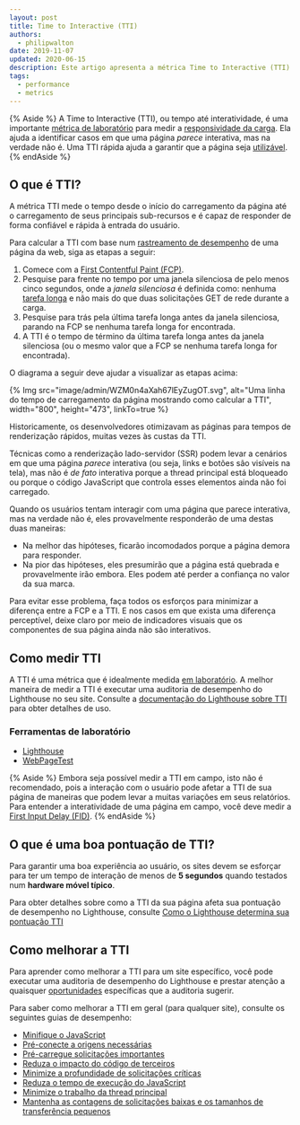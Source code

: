 ```yaml
---
layout: post
title: Time to Interactive (TTI)
authors:
  - philipwalton
date: 2019-11-07
updated: 2020-06-15
description: Este artigo apresenta a métrica Time to Interactive (TTI) e explica como medi-la
tags:
  - performance
  - metrics
---
```


{% Aside %} A Time to Interactive (TTI), ou tempo até interatividade, é uma importante [métrica de laboratório](/user-centric-performance-metrics/#in-the-lab) para medir a [responsividade da carga](/user-centric-performance-metrics/#types-of-metrics). Ela ajuda a identificar casos em que uma página *parece* interativa, mas na verdade não é. Uma TTI rápida ajuda a garantir que a página seja [utilizável](/user-centric-performance-metrics/#questions). {% endAside %}

## O que é TTI?

A métrica TTI mede o tempo desde o início do carregamento da página até o carregamento de seus principais sub-recursos e é capaz de responder de forma confiável e rápida à entrada do usuário.

Para calcular a TTI com base num [rastreamento de desempenho](https://developer.chrome.com/docs/devtools/evaluate-performance/reference/) de uma página da web, siga as etapas a seguir:

1. Comece com a [First Contentful Paint (FCP)](/fcp/).
2. Pesquise para frente no tempo por uma janela silenciosa de pelo menos cinco segundos, onde a *janela silenciosa* é definida como: nenhuma [tarefa longa](/custom-metrics/#long-tasks-api) e não mais do que duas solicitações GET de rede durante a carga.
3. Pesquise para trás pela última tarefa longa antes da janela silenciosa, parando na FCP se nenhuma tarefa longa for encontrada.
4. A TTI é o tempo de término da última tarefa longa antes da janela silenciosa (ou o mesmo valor que a FCP se nenhuma tarefa longa for encontrada).

O diagrama a seguir deve ajudar a visualizar as etapas acima:

{% Img src="image/admin/WZM0n4aXah67lEyZugOT.svg", alt="Uma linha do tempo de carregamento da página mostrando como calcular a TTI", width="800", height="473", linkTo=true %}

Historicamente, os desenvolvedores otimizavam as páginas para tempos de renderização rápidos, muitas vezes às custas da TTI.

Técnicas como a renderização lado-servidor (SSR) podem levar a cenários em que uma página *parece* interativa (ou seja, links e botões são visíveis na tela), mas não é *de fato* interativa porque a thread principal está bloqueado ou porque o código JavaScript que controla esses elementos ainda não foi carregado.

Quando os usuários tentam interagir com uma página que parece interativa, mas na verdade não é, eles provavelmente responderão de uma destas duas maneiras:

- Na melhor das hipóteses, ficarão incomodados porque a página demora para responder.
- Na pior das hipóteses, eles presumirão que a página está quebrada e provavelmente irão embora. Eles podem até perder a confiança no valor da sua marca.

Para evitar esse problema, faça todos os esforços para minimizar a diferença entre a FCP e a TTI. E nos casos em que exista uma diferença perceptível, deixe claro por meio de indicadores visuais que os componentes de sua página ainda não são interativos.

## Como medir TTI

A TTI é uma métrica que é idealmente medida [em laboratório](/user-centric-performance-metrics/#in-the-lab). A melhor maneira de medir a TTI é executar uma auditoria de desempenho do Lighthouse no seu site. Consulte a [documentação do Lighthouse sobre TTI](/tti/) para obter detalhes de uso.

### Ferramentas de laboratório

- [Lighthouse](https://developer.chrome.com/docs/lighthouse/overview/)
- [WebPageTest](https://www.webpagetest.org/)

{% Aside %} Embora seja possível medir a TTI em campo, isto não é recomendado, pois a interação com o usuário pode afetar a TTI de sua página de maneiras que podem levar a muitas variações em seus relatórios. Para entender a interatividade de uma página em campo, você deve medir a [First Input Delay (FID)](/fid/). {% endAside %}

## O que é uma boa pontuação de TTI?

Para garantir uma boa experiência ao usuário, os sites devem se esforçar para ter um tempo de interação de menos de **5 segundos** quando testados num **hardware móvel típico**.

Para obter detalhes sobre como a TTI da sua página afeta sua pontuação de desempenho no Lighthouse, consulte [Como o Lighthouse determina sua pontuação TTI](https://developer.chrome.com/docs/lighthouse/performance/interactive/#how-lighthouse-determines-your-tti-score)

## Como melhorar a TTI

Para aprender como melhorar a TTI para um site específico, você pode executar uma auditoria de desempenho do Lighthouse e prestar atenção a quaisquer [oportunidades](https://developer.chrome.com/docs/lighthouse/performance/#opportunities) específicas que a auditoria sugerir.

Para saber como melhorar a TTI em geral (para qualquer site), consulte os seguintes guias de desempenho:

- [Minifique o JavaScript](https://developer.chrome.com/docs/lighthouse/performance/unminified-javascript/)
- [Pré-conecte a origens necessárias](https://developer.chrome.com/docs/lighthouse/performance/uses-rel-preconnect/)
- [Pré-carregue solicitações importantes](https://developer.chrome.com/docs/lighthouse/performance/uses-rel-preload/)
- [Reduza o impacto do código de terceiros](https://developer.chrome.com/docs/lighthouse/performance/third-party-summary/)
- [Minimize a profundidade de solicitações críticas](https://developer.chrome.com/docs/lighthouse/performance/critical-request-chains/)
- [Reduza o tempo de execução do JavaScript](https://developer.chrome.com/docs/lighthouse/performance/bootup-time/)
- [Minimize o trabalho da thread principal](https://developer.chrome.com/docs/lighthouse/performance/mainthread-work-breakdown/)
- [Mantenha as contagens de solicitações baixas e os tamanhos de transferência pequenos](https://developer.chrome.com/docs/lighthouse/performance/resource-summary/)
